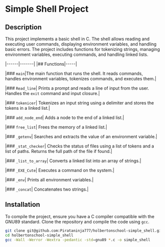 # Simple Shell Project

## Description

This project implements a basic shell in C. The shell allows reading and executing user commands, displaying environment variables, and handling basic errors. The project includes functions for tokenizing strings, managing environment variables, executing commands, and handling linked lists.

|------|-------|
|## Functions|-----|

|### `main`|The main function that runs the shell. It reads commands, handles environment variables, tokenizes commands, and executes them.|

|### `Read_line`|
Prints a prompt and reads a line of input from the user. Handles the `exit` command and input closure.|

|### `tokenicer`|
Tokenizes an input string using a delimiter and stores the tokens in a linked list.|

|### `add_node_end`|
Adds a node to the end of a linked list.|

|### `free_list`|
Frees the memory of a linked list.|

|### `_getenv`|
Searches and extracts the value of an environment variable.|

|### `_stat_checker`|
Checks the status of files using a list of tokens and a list of paths. Returns the full path of the file if found.|

|### `_list_to_array`|
Converts a linked list into an array of strings.|

|### `_EXE_Cute`|
Executes a command on the system.|

|### `_env`|
Prints all environment variables.|

|### `_concat`|
Concatenates two strings.|





## Installation

To compile the project, ensure you have a C compiler compatible with the GNU89 standard. Clone the repository and compile the code using `gcc`.

```bash
git clone git@github.com:Pirataninja777/holbertonschool-simple_shell.git
cd holbertonschool-simple_shell
gcc -Wall -Werror -Wextra -pedantic -std=gnu89 *.c -o simple_shell


